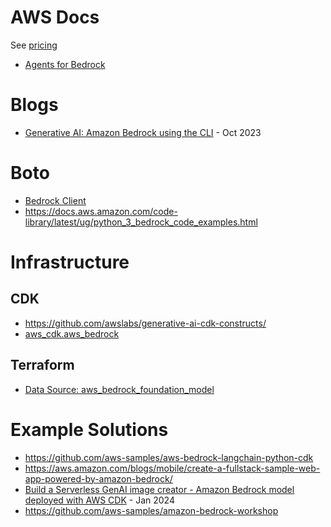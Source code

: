 # AWS Docs
See [pricing](https://aws.amazon.com/bedrock/pricing/)
- [Agents for Bedrock](https://aws.amazon.com/bedrock/agents/)

# Blogs
- [Generative AI: Amazon Bedrock using the CLI](https://sbstjn.com/blog/ai-generative-ai-aws-bedrock-cli-text-generation/) - Oct 2023

# Boto
- [Bedrock Client](https://boto3.amazonaws.com/v1/documentation/api/latest/reference/services/bedrock.html)
- https://docs.aws.amazon.com/code-library/latest/ug/python_3_bedrock_code_examples.html

# Infrastructure 
## CDK 
- https://github.com/awslabs/generative-ai-cdk-constructs/
- [aws_cdk.aws_bedrock](https://docs.aws.amazon.com/cdk/api/v2/python/aws_cdk.aws_bedrock.html)

## Terraform
- [Data Source: aws_bedrock_foundation_model](https://registry.terraform.io/providers/hashicorp/aws/latest/docs/data-sources/bedrock_foundation_model)


# Example Solutions
- https://github.com/aws-samples/aws-bedrock-langchain-python-cdk
- https://aws.amazon.com/blogs/mobile/create-a-fullstack-sample-web-app-powered-by-amazon-bedrock/
- [Build a Serverless GenAI image creator - Amazon Bedrock model deployed with AWS CDK](https://community.aws/content/2b6vVO87SMvy1cY70GeinjH5ZX3/multimodal?lang=en) - Jan 2024
- https://github.com/aws-samples/amazon-bedrock-workshop
